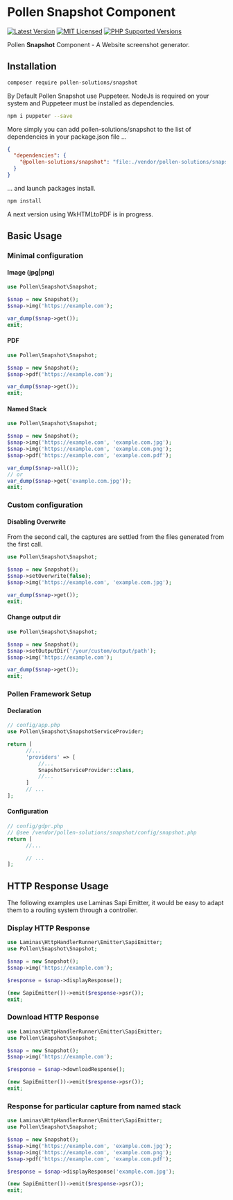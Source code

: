 # Pollen Snapshot Component

[![Latest Version](https://img.shields.io/badge/release-1.0.0-blue?style=for-the-badge)](https://www.presstify.com/pollen-solutions/snapshot/)
[![MIT Licensed](https://img.shields.io/badge/license-MIT-green?style=for-the-badge)](LICENSE.md)
[![PHP Supported Versions](https://img.shields.io/badge/PHP->=7.4-8892BF?style=for-the-badge&logo=php)](https://www.php.net/supported-versions.php)

Pollen **Snapshot** Component - A Website screenshot generator.

## Installation

```bash
composer require pollen-solutions/snapshot
```

By Default Pollen Snapshot use Puppeteer. NodeJs is required on your system and Puppeteer must be installed as dependencies.

```bash
npm i puppeter --save
```

More simply you can add pollen-solutions/snapshot to the list of dependencies in your package.json file ...

```json
{
  "dependencies": {
    "@pollen-solutions/snapshot": "file:./vendor/pollen-solutions/snapshot/"
  }
}
```
... and launch packages install.

```bash
npm install
```

A next version using WkHTMLtoPDF is in progress.

## Basic Usage

### Minimal configuration

#### Image (jpg|png)

```php
use Pollen\Snapshot\Snapshot;

$snap = new Snapshot();
$snap->img('https://example.com');

var_dump($snap->get());
exit;
```

#### PDF

```php
use Pollen\Snapshot\Snapshot;

$snap = new Snapshot();
$snap->pdf('https://example.com');

var_dump($snap->get());
exit;
```

#### Named Stack

```php
use Pollen\Snapshot\Snapshot;

$snap = new Snapshot();
$snap->img('https://example.com', 'example.com.jpg');
$snap->img('https://example.com', 'example.com.png');
$snap->pdf('https://example.com', 'example.com.pdf');

var_dump($snap->all());
// or
var_dump($snap->get('example.com.jpg'));
exit;
```

### Custom configuration

#### Disabling Overwrite

From the second call, the captures are settled from the files generated from the first call.

```php
use Pollen\Snapshot\Snapshot;

$snap = new Snapshot();
$snap->setOverwrite(false);
$snap->img('https://example.com', 'example.com.jpg');

var_dump($snap->get());
exit;
```

#### Change output dir

```php
use Pollen\Snapshot\Snapshot;

$snap = new Snapshot();
$snap->setOutputDir('/your/custom/output/path');
$snap->img('https://example.com');

var_dump($snap->get());
exit;
```

### Pollen Framework Setup

#### Declaration

```php
// config/app.php
use Pollen\Snapshot\SnapshotServiceProvider;

return [
      //...
      'providers' => [
          //...
          SnapshotServiceProvider::class,
          //...
      ]
      // ...
];
```

#### Configuration

```php
// config/gdpr.php
// @see /vendor/pollen-solutions/snapshot/config/snapshot.php
return [
      //...

      // ...
];
```

## HTTP Response Usage

The following examples use Laminas Sapi Emitter, it would be easy to adapt them to a routing system through a
controller.

### Display HTTP Response

```php
use Laminas\HttpHandlerRunner\Emitter\SapiEmitter;
use Pollen\Snapshot\Snapshot;

$snap = new Snapshot();
$snap->img('https://example.com');

$response = $snap->displayResponse();

(new SapiEmitter())->emit($response->psr());
exit;
```

### Download HTTP Response

```php
use Laminas\HttpHandlerRunner\Emitter\SapiEmitter;
use Pollen\Snapshot\Snapshot;

$snap = new Snapshot();
$snap->img('https://example.com');

$response = $snap->downloadResponse();

(new SapiEmitter())->emit($response->psr());
exit;
```

### Response for particular capture from named stack

```php
use Laminas\HttpHandlerRunner\Emitter\SapiEmitter;
use Pollen\Snapshot\Snapshot;

$snap = new Snapshot();
$snap->img('https://example.com', 'example.com.jpg');
$snap->img('https://example.com', 'example.com.png');
$snap->pdf('https://example.com', 'example.com.pdf');

$response = $snap->displayResponse('example.com.jpg');

(new SapiEmitter())->emit($response->psr());
exit;
```
